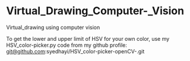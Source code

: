 # Virtual_Drawing_Computer-_Vision
Virtual_drawing using computer vision


To get the lower and upper limit of HSV for your own color, use my HSV_color-picker.py code from my github profile:
git@github.com:syedhayi/HSV_color-picker-openCV-.git 
